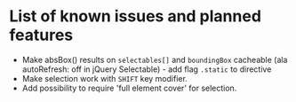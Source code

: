 # List of known issues and planned features

* Make absBox() results on `selectables[]` and `boundingBox` cacheable (ala autoRefresh: off in
  jQuery Selectable) - add flag `.static` to directive 
* Make selection work with `SHIFT` key modifier.
* Add possibility to require 'full element cover' for selection. 
